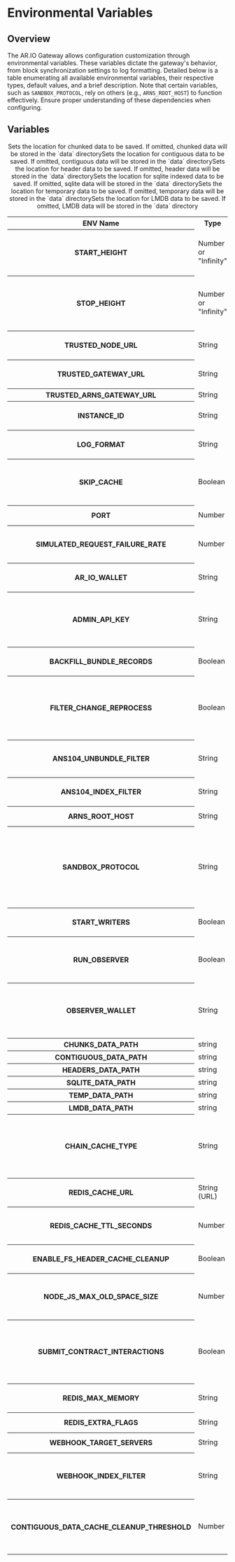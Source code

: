 # Environmental Variables

## Overview

The AR.IO Gateway allows configuration customization through environmental variables. These variables dictate the gateway's behavior, from block synchronization settings to log formatting. Detailed below is a table enumerating all available environmental variables, their respective types, default values, and a brief description. Note that certain variables, such as `SANDBOX_PROTOCOL`, rely on others (e.g., `ARNS_ROOT_HOST`) to function effectively. Ensure proper understanding of these dependencies when configuring.

## Variables


<div style="text-align: center">
    <table class="inline-table" id="gateway-table">
        <tr>
            <th>ENV Name</th>
            <th>Type</th>
            <th>Default Value</th>
            <th>Description</th>
        </tr>
        <tr>
            <th>START_HEIGHT</th>
            <td>Number or "Infinity"</td>
            <td>0</td>
            <td>Starting block height for node synchronization (0 = start from genesis block)</td>
        </tr>
        <tr>
            <th>STOP_HEIGHT</th>
            <td>Number or "Infinity"</td>
            <td>"Infinity"</td>
            <td>Stop block height for node synchronization (Infinity = keep syncing until stopped)</td>
        </tr>
        <tr>
            <th>TRUSTED_NODE_URL</th>
            <td>String</td>
            <td>"https://arweave.net"</td>
            <td>Arweave node to use for fetching data</td>
        </tr>
        <tr>
            <th>TRUSTED_GATEWAY_URL</th>
            <td>String</td>
            <td>"https://arweave.net"</td>
            <td>Arweave node to use for proxying reqeusts</td>
        </tr>
        <tr>
            <th>TRUSTED_ARNS_GATEWAY_URL</th>
            <td>String</td>
            <td>https://NAME.arweave.dev</td>
            <td>ArNS gateway</td>
        </tr>
        <tr>
            <th>INSTANCE_ID</th>
            <td>String</td>
            <td>""</td>
            <td>Adds an "INSTANCE_ID" field to output logs</td>
        </tr>
        <tr>
            <th>LOG_FORMAT</th>
            <td>String</td>
            <td>"simple"</td>
            <td>Sets the format of output logs, accepts "simple" and "json"</td>
        </tr>
        <tr>
            <th>SKIP_CACHE</th>
            <td>Boolean</td>
            <td>false</td>
            <td>If true, skips the local cache and always fetches headers from the node</td>
        </tr>
        <tr>
            <th>PORT</th>
            <td>Number</td>
            <td>4000</td>
            <td>AR.IO node exposed port number</td>
        </tr>
        <tr>
            <th>SIMULATED_REQUEST_FAILURE_RATE</th>
            <td>Number</td>
            <td>0</td>
            <td>Number from 0 to 1, representing the probability of a request failing</td>
        </tr>
        <tr>
            <th>AR_IO_WALLET</th>
            <td>String</td>
            <td>""</td>
            <td>Arweave wallet address used for staking and rewards</td>
        </tr>
        <tr>
            <th>ADMIN_API_KEY</th>
            <td>String</td>
            <td>Generated</td>
            <td>API key used for admin API requests (if not set, it is generated and logged into the console)</td>
        </tr>
        <tr>
            <th>BACKFILL_BUNDLE_RECORDS</th>
            <td>Boolean</td>
            <td>false</td>
            <td>If true, AR.IO node will start indexing missing bundles</td>
        </tr>
        <tr>
            <th>FILTER_CHANGE_REPROCESS</th>
            <td>Boolean</td>
            <td>false</td>
            <td>If true, all indexed bundles will be reprocessed with the new filters (you can use this when you change the filters)</td>
        </tr>
        <tr>
            <th>ANS104_UNBUNDLE_FILTER</th>
            <td>String</td>
            <td>{"never": true}</td>
            <td>Only bundles compliant with this filter will be unbundled</td>
        </tr>
        <tr>
            <th>ANS104_INDEX_FILTER</th>
            <td>String</td>
            <td>{"never": true}</td>
            <td>Only bundles compliant with this filter will be indexed</td>
        </tr>
        <tr>
            <th>ARNS_ROOT_HOST</th>
            <td>String</td>
            <td>undefined</td>
            <td>Domain name for ArNS host</td>
        </tr>
        <tr>
            <th>SANDBOX_PROTOCOL</th>
            <td>String</td>
            <td>undefined</td>
            <td>Protocol setting in process of creating sandbox domains in ArNS (ARNS_ROOT_HOST needs to be set for this env to have any effect) accepts "http" or "https"</td>
        </tr>
        <tr>
            <th>START_WRITERS</th>
            <td>Boolean</td>
            <td>true</td>
            <td>If true, start indexing blocks, tx, ANS104 bundles</td>
        </tr>
        <tr>
            <th>RUN_OBSERVER</th>
            <td>Boolean</td>
            <td>true</td>
            <td>If true, runs the Observer alongside the gateway to generate Network compliance reports</td>
        </tr>
        <tr>
            <th>OBSERVER_WALLET</th>
            <td>String</td>
            <td>undefined</td>
            <td>The public wallet address of the wallet being used to sign report upload transactions for Observer</td>
        </tr>
        <tr>
            <th>CHUNKS_DATA_PATH</th>
            <td>string</td>
            <td>"data/chunks"</td>
            </td>Sets the location for chunked data to be saved. If omitted, chunked data will be stored in the `data` directory</td>
        </tr> 
        <tr>
            <th>CONTIGUOUS_DATA_PATH</th>
            <td>string</td>
            <td>"data/contiguous"</td>
            </td>Sets the location for contiguous data to be saved. If omitted, contiguous data will be stored in the `data` directory</td>
        </tr> 
        <tr>
            <th>HEADERS_DATA_PATH</th>
            <td>string</td>
            <td>"data/headers"</td>
            </td>Sets the location for header data to be saved. If omitted, header data will be stored in the `data` directory</td>
        </tr> 
        <tr>
            <th>SQLITE_DATA_PATH</th>
            <td>string</td>
            <td>"data/sqlite"</td>
            </td>Sets the location for sqlite indexed data to be saved. If omitted, sqlite data will be stored in the `data` directory</td>
        </tr>
        <tr>
            <th>TEMP_DATA_PATH</th>
            <td>string</td>
            <td>"data/tmp"</td>
            </td>Sets the location for temporary data to be saved. If omitted, temporary data will be stored in the `data` directory</td>
        </tr>
        <tr>
            <th>LMDB_DATA_PATH</th>
            <td>string</td>
            <td>"data/LMDB"</td>
            </td>Sets the location for LMDB data to be saved. If omitted, LMDB data will be stored in the `data` directory</td>
        </tr>
        <tr>
            <th>CHAIN_CACHE_TYPE</th>
            <td>String</td>
            <td>"redis"</td>
            <td>Sets the method for caching chain data, defaults to redis if gateway is started with docker-compose, otherwise defaults to LMDB</td>
        </tr>
        <tr>
            <th>REDIS_CACHE_URL</th>
            <td>String (URL)</td>
            <td>"redis://localhost:6379"</td>
            <td>URL of Redis database to be used for caching</td>
        </tr>
        <tr>
            <th>REDIS_CACHE_TTL_SECONDS</th>
            <td>Number</td>
            <td>28800</td>
            <td>TTL value for Redis cache, defaults to 8 hours (28800 seconds)</td>
        </tr>
        <tr>
            <th>ENABLE_FS_HEADER_CACHE_CLEANUP</th>
            <td>Boolean</td>
            <td>false</td>
            <td>If true, periodically deletes cached header data</td>
        </tr>
        <tr>
            <th>NODE_JS_MAX_OLD_SPACE_SIZE</th>
            <td>Number</td>
            <td>system default</td>
            <td>Sets the memory limit, in Megabytes, for NodeJs. Default value depends on hardware</td>
        </tr>
        <tr>
            <th>SUBMIT_CONTRACT_INTERACTIONS</th>
            <td>Boolean</td>
            <td>true</td>
            <td>If true, Observer will submit its generated reports to the ar.io Network. If false, reports will be generated but not submitted</td>
        </tr>
        <tr>
            <th>REDIS_MAX_MEMORY</th>
            <td>String</td>
            <td>256mb</td>
            <td>Sets the max memory allocated to Redis</td>
        </tr>
        <tr>
            <th>REDIS_EXTRA_FLAGS</th>
            <td>String</td>
            <td>--save "" --appendonly no</td>
            <td>Additional CLI flags passed to Redis</td>
        </tr>
        <tr>
            <th>WEBHOOK_TARGET_SERVERS</th>
            <td>String</td>
            <td>undefined</td>
            <td>Target servers for webhooks</td>
        </tr>
        <tr>
            <th>WEBHOOK_INDEX_FILTER</th>
            <td>String</td>
            <td>{"never": true}</td>
            <td>Only emit webhooks for transactions and data items compliant with this filter</td>
        </tr>
        <tr>
            <th>CONTIGUOUS_DATA_CACHE_CLEANUP_THRESHOLD</th>
            <td>Number</td>
            <td>undefined</td>
            <td>Sets the age threshold in sends; files older than this are candidates for contiguous data cache cleanup</td>
        </tr>
    </table>
</div>